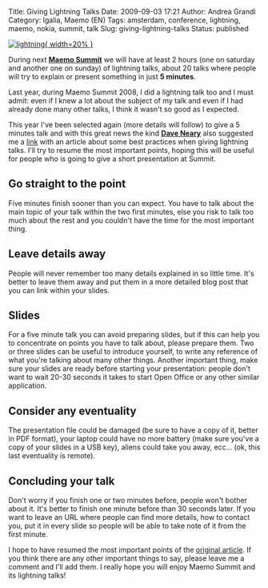 Title: Giving Lightning Talks
Date: 2009-09-03 17:21
Author: Andrea Grandi
Category: Igalia, Maemo (EN)
Tags: amsterdam, conference, lightning, maemo, nokia, summit, talk
Slug: giving-lightning-talks
Status: published

[![lightning]({static}/images/2009/09/lightning.jpg "lightning"){ width=20% }]()

During next [**Maemo Summit**](http://wiki.maemo.org/Maemo_Summit_2009) we will have at least
2 hours (one on saturday and another one on sunday) of lightning talks,
about 20 talks where people will try to explain or present something in
just **5 minutes**.

Last year, during Maemo Summit 2008, I did a lightning talk too and I
must admit: even if I knew a lot about the subject of my talk and even
if I had already done many other talks, I think it wasn't so good as I
expected.

This year I've been selected again (more details will follow) to give a
5 minutes talk and with this great news the kind [**Dave Neary**](http://maemo.org/profile/view/dneary) also suggested me a
[link](http://www.perl.com/pub/a/2004/07/30/lightningtalk.html) with an
article about some best practices when giving lightning talks. I'll try
to resume the most important points, hoping this will be useful for
people who is going to give a short presentation at Summit.

## Go straight to the point

Five minutes finish sooner than you can
expect. You have to talk about the main topic of your talk within the
two first minutes, else you risk to talk too much about the rest and you
couldn't have the time for the most important thing.

## Leave details away

People will never remember too many details
explained in so little time. It's better to leave them away and put them
in a more detailed blog post that you can link within your slides.

## Slides

For a five minute talk you can avoid preparing slides, but
if this can help you to concentrate on points you have to talk about,
please prepare them. Two or three slides can be useful to introduce
yourself, to write any reference of what you're talking about many other
things. Another important thing, make sure your slides are ready before
starting your presentation: people don't want to wait 20-30 seconds it
takes to start Open Office or any other similar application.

## Consider any eventuality

The presentation file could be damaged (be
sure to have a copy of it, better in PDF format), your laptop could have
no more battery (make sure you've a copy of your slides in a USB key),
aliens could take you away, ecc... (ok, this last eventuality is
remote).

## Concluding your talk

Don't worry if you finish one or two minutes
before, people won't bother about it. It's better to finish one minute
before than 30 seconds later. If you want to leave an URL where people
can find more details, how to contact you, put it in every slide so
people will be able to take note of it from the first minute.

I hope to have resumed the most important points of the [original article](http://www.perl.com/pub/a/2004/07/30/lightningtalk.html).
If you think there are any other important things to say, please leave me a
comment and I'll add them. I really hope you will enjoy Maemo Summit and
its lightning talks!
